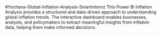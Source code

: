 #Yochana-Global-Inflation-Analysis-Smartinternz
This Power BI Inflation Analysis provides a structured and data-driven approach to understanding global inflation trends. The interactive dashboard enables businesses, analysts, and policymakers to extract meaningful insights from inflation data, helping them make informed decisions.

